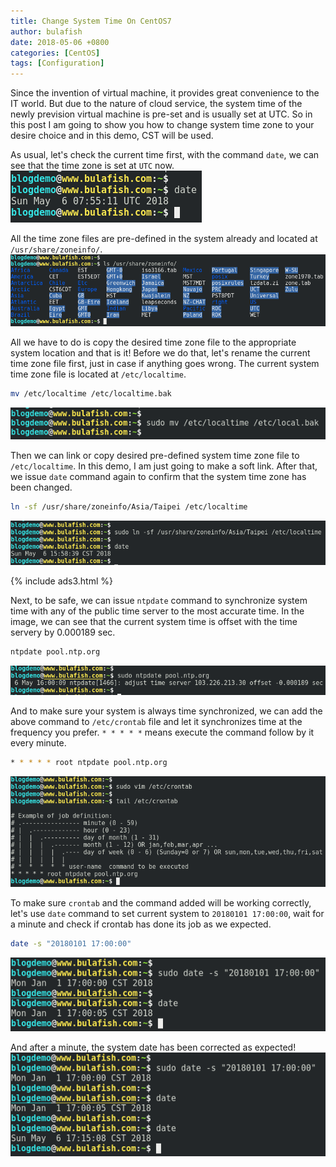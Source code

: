 ```yaml
---
title: Change System Time On CentOS7
author: bulafish
date: 2018-05-06 +0800
categories: [CentOS]
tags: [Configuration]
---
```


Since the invention of virtual machine, it provides great convenience to the IT world.  But due to the nature of cloud service, the system time of the newly prevision virtual machine is pre-set and is usually set at UTC.  So in this post I am going to show you how to change system time zone to your desire choice and in this demo, CST will be used.

As usual, let's check the current time first, with the command `date`, we can see that the time zone is set at `UTC` now.  
![change system time](/assets/img/2018050601.png)

All the time zone files are pre-defined in the system already and located at `/usr/share/zoneinfo/`.  
![change system time](/assets/img/2018050602.png)

All we have to do is copy the desired time zone file to the appropriate system location and that is it!  Before we do that, let's rename the current time zone file first, just in case if anything goes wrong.  The current system time zone file is located at `/etc/localtime`.
```bash
mv /etc/localtime /etc/localtime.bak
```
![change system time](/assets/img/2018050603.png)

Then we can link or copy desired pre-defined system time zone file to `/etc/localtime`.  In this demo, I am just going to make a soft link.  After that, we issue `date` command again to confirm that the system time zone has been changed.
```bash
ln -sf /usr/share/zoneinfo/Asia/Taipei /etc/localtime
```
![change system time](/assets/img/2018050604.png)

{% include ads3.html %}

Next, to be safe, we can issue `ntpdate` command to synchronize system time with any of the public time server to the most accurate time.  In the image, we can see that the current system time is offset with the time servery by 0.000189 sec.
```bash
ntpdate pool.ntp.org
```
![change system time](/assets/img/2018050605.png)

And to make sure your system is always time synchronized, we can add the above command to `/etc/crontab` file and let it synchronizes time at the frequency you prefer.  `* * * * *` means execute the command follow by it every minute.
```bash
* * * * * root ntpdate pool.ntp.org
```
![change system time](/assets/img/2018050606.png)

To make sure `crontab` and the command added will be working correctly, let's use `date` command to set current system to `20180101 17:00:00`, wait for a minute and check if crontab has done its job as we expected.
```bash
date -s "20180101 17:00:00"
```
![change system time](/assets/img/2018050607.png)

And after a minute, the system date has been corrected as expected!  
![change system time](/assets/img/2018050608.png)